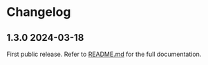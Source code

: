 # Changelog

<!--[//]: # (
## <Release number> <Date YYYY-MM-DD>
### Breaking changes
### Deprecations
### New features
### Bug fixes
)-->

## 1.3.0 2024-03-18

First public release. Refer to [README.md](README.md) for the full documentation.
